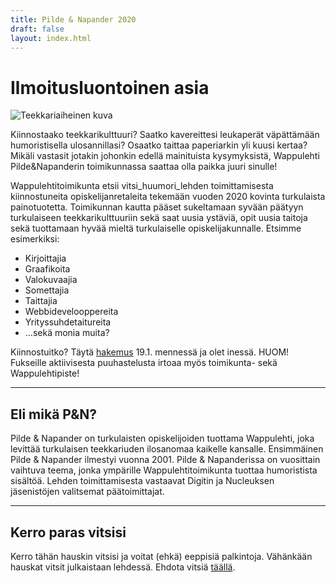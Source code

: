 ```yaml
---
title: Pilde & Napander 2020
draft: false
layout: index.html
---
```


<div class="MainContent">

# Ilmoitusluontoinen asia

![Teekkariaiheinen kuva](/PN2017_gs.png)

Kiinnostaako teekkarikulttuuri? Saatko kavereittesi leukaperät väpättämään humoristisella ulosannillasi? Osaatko taittaa
paperiarkin yli kuusi kertaa? Mikäli vastasit jotakin johonkin edellä mainituista kysymyksistä, Wappulehti
Pilde&Napanderin toimikunnassa saattaa olla paikka juuri sinulle!

Wappulehtitoimikunta etsii vitsi_huumori_lehden toimittamisesta kiinnostuneita opiskelijanretaleita tekemään vuoden 2020 
kovinta turkulaista painotuotetta. Toimikunnan kautta pääset sukeltamaan syvään päätyyn turkulaiseen teekkarikulttuuriin
sekä saat uusia ystäviä, opit uusia taitoja sekä tuottamaan hyvää mieltä turkulaiselle opiskelijakunnalle. Etsimme
esimerkiksi:

* Kirjoittajia
* Graafikoita
* Valokuvaajia
* Somettajia
* Taittajia
* Webbidevelooppereita
* Yrityssuhdetaitureita
* …sekä monia muita?

Kiinnostuitko? Täytä [hakemus](https://forms.gle/yvmDcpfkoRveCsSE8) 19.1. mennessä ja olet inessä. HUOM! Fukseille
aktiivisesta puuhastelusta irtoaa myös toimikunta- sekä Wappulehtipiste!

<hr>

</div>

<div class="Info">

## Eli mikä P&N?

Pilde & Napander on turkulaisten opiskelijoiden tuottama Wappulehti, joka levittää turkulaisen teekkariuden ilosanomaa
kaikelle kansalle. Ensimmäinen Pilde & Napander ilmestyi vuonna 2001. Pilde & Napanderissa on vuosittain vaihtuva teema,
jonka ympärille Wappulehtitoimikunta tuottaa humoristista sisältöä. Lehden toimittamisesta vastaavat Digitin ja
Nucleuksen jäsenistöjen valitsemat päätoimittajat.

<hr>

## Kerro paras vitsisi

Kerro tähän hauskin vitsisi ja voitat (ehkä) eeppisiä palkintoja. Vähänkään hauskat vitsit julkaistaan lehdessä.
Ehdota vitsiä [täällä]().

</div>